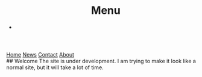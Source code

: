<link rel="stylesheet" type="text/css" href="index.css">
<header id="luxbar" classNameN="luxbar-fixed">
    <div className="luxbar-menu luxbar-menu-right luxbar-menu-material-cyan">
        <ul className="luxbar-navigation">
          <h1>Menu</h1>
            <li className="luxbar-header">
                <label className="luxbar-hamburger luxbar-hamburger-doublespin"
                id="luxbar-hamburger" for="luxbar-checkbox"> <span></span> </label>
            </li>
        </ul>
    </div>
</header>

<div class="topnav" id="myTopnav">
  <a href="#home" class="active">Home</a>
  <a href="#news">News</a>
  <a href="#contact">Contact</a>
  <a href="#about">About</a>
  <a href="javascript:void(0);" class="icon" onclick="myFunction()">
    <i class="fa fa-bars"></i>
  </a>
</div>

<meta http-equiv="X-UA-Compatible" content="IE=edge">
## Welcome
The site is under development.
I am trying to make it look like a normal site, but it will take a lot of time.
